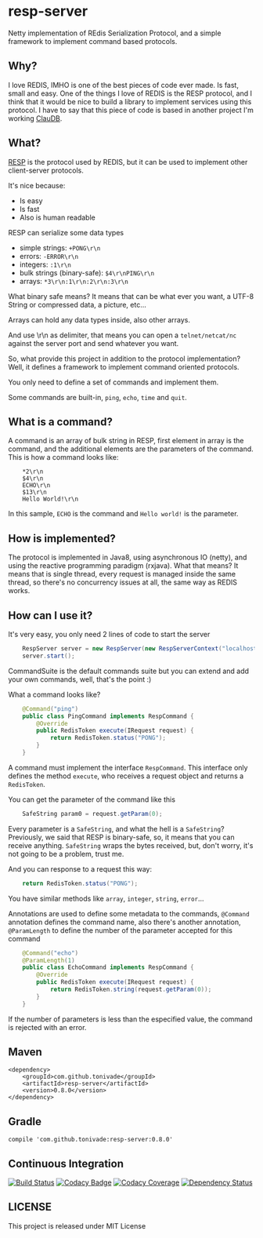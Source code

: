 # resp-server

Netty implementation of REdis Serialization Protocol, and a simple framework to implement command based protocols.

## Why?

I love REDIS, IMHO is one of the best pieces of code ever made. Is fast, small
and easy. One of the things I love of REDIS is the RESP protocol, and I think that
it would be nice to build a library to implement services using this protocol. I
have to say that this piece of code is based in another project I'm working 
[ClauDB](https://github.com/tonivade/claudb).

## What?

[RESP](http://redis.io/topics/protocol) is the protocol used by REDIS, but it
can be used to implement other client-server protocols.

It's nice because:

- Is easy
- Is fast
- Also is human readable

RESP can serialize some data types

- simple strings: `+PONG\r\n`
- errors: `-ERROR\r\n`
- integers: `:1\r\n`
- bulk strings (binary-safe): `$4\r\nPING\r\n`
- arrays: `*3\r\n:1\r\n:2\r\n:3\r\n`

What binary safe means? It means that can be what ever you want, a UTF-8 String
or compressed data, a picture, etc...

Arrays can hold any data types inside, also other arrays.

And use \r\n as delimiter, that means you can open a `telnet/netcat/nc` against
the server port and send whatever you want.

So, what provide this project in addition to the protocol implementation? Well,
it defines a framework to implement command oriented protocols.

You only need to define a set of commands and implement them.

Some commands are built-in, `ping`, `echo`, `time` and `quit`.

## What is a command?

A command is an array of bulk string in RESP, first element in array is the command, 
and the additional elements are the parameters of the command. This is how a command
looks like:

```
    *2\r\n
    $4\r\n
    ECHO\r\n
    $13\r\n
    Hello World!\r\n
```

In this sample, `ECHO` is the command and `Hello world!` is the parameter.

## How is implemented?

The protocol is implemented in Java8, using asynchronous IO (netty), and using the
reactive programming paradigm (rxjava). What that means? It means that is single
thread, every request is managed inside the same thread, so there's no concurrency
issues at all, the same way as REDIS works.

## How can I use it?

It's very easy, you only need 2 lines of code to start the server

```java
    RespServer server = new RespServer(new RespServerContext("localhost", 12345, new CommandSuite()));
    server.start();
```

CommandSuite is the default commands suite but you can extend and add your own commands,
well, that's the point :)

What a command looks like?

```java
    @Command("ping")
    public class PingCommand implements RespCommand {
        @Override
        public RedisToken execute(IRequest request) {
            return RedisToken.status("PONG");
        }
    }
```
    
A command must implement the interface `RespCommand`. This interface only defines
the method `execute`, who receives a request object and returns a `RedisToken`.

You can get the parameter of the command like this

```java
    SafeString param0 = request.getParam(0);
```
    
Every parameter is a `SafeString`, and what the hell is a `SafeString`? Previously,
we said that RESP is binary-safe, so, it means that you can receive anything. `SafeString`
wraps the bytes received, but, don't worry, it's not going to be a problem, trust me.

And you can response to a request this way:

```java
    return RedisToken.status("PONG");
```
    
You have similar methods like `array`, `integer`, `string`, `error`...

Annotations are used to define some metadata to the commands, `@Command` annotation
defines the command name, also there's another annotation, `@ParamLength` to define
the number of the parameter accepted for this command

```java
    @Command("echo")
    @ParamLength(1)
    public class EchoCommand implements RespCommand {
        @Override
        public RedisToken execute(IRequest request) {
            return RedisToken.string(request.getParam(0));
        }
    }
```
    
If the number of parameters is less than the especified value, the command
is rejected with an error.

## Maven

    <dependency>
        <groupId>com.github.tonivade</groupId>
        <artifactId>resp-server</artifactId>
        <version>0.8.0</version>
    </dependency>

## Gradle

    compile 'com.github.tonivade:resp-server:0.8.0'

## Continuous Integration

[![Build Status](https://api.travis-ci.org/tonivade/resp-server.svg?branch=master)](https://travis-ci.org/tonivade/resp-server)
[![Codacy Badge](https://api.codacy.com/project/badge/Grade/47b2b3213b7248eca911e4783ed6d031)](https://www.codacy.com/app/tonivade/resp-server?utm_source=github.com&amp;utm_medium=referral&amp;utm_content=tonivade/resp-server&amp;utm_campaign=Badge_Grade)
[![Codacy Coverage](https://api.codacy.com/project/badge/Coverage/47b2b3213b7248eca911e4783ed6d031)](https://www.codacy.com/app/tonivade/resp-server?utm_source=github.com&utm_medium=referral&utm_content=tonivade/resp-server&utm_campaign=Badge_Coverage)
[![Dependency Status](https://www.versioneye.com/user/projects/58d4cb67dcaf9e0041b5bfa0/badge.svg?style=flat-square)](https://www.versioneye.com/user/projects/58d4cb67dcaf9e0041b5bfa0)

## LICENSE

This project is released under MIT License
